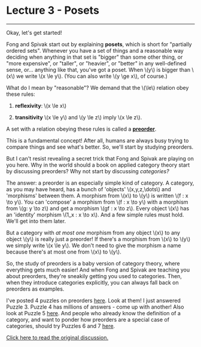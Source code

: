 # Lecture 3 - Posets
---------

Okay, let's get started!

Fong and Spivak start out by explaining **posets**, which is short for
"partially ordered sets".  Whenever you have a set of things and a
reasonable way deciding when anything in that set is "bigger" than
some other thing, or "more expensive", or "taller", or "heavier", or
"better" in any well-defined sense, or... anything like that, you've
got a poset.  When \\(y\\) is bigger than \\(x\\) we write \\(x \le
y\\).  (You can also write \\(y \ge x\\), of course.)

What do I mean by "reasonable"?  We demand that the \\(\le\\) relation
obey these rules:

1.  **reflexivity**: \\(x \le x\\)

2.  **transitivity** \\(x \le y\\) and \\(y \le z\\) imply \\(x \le
    z\\).

A set with a relation obeying these rules is called a
**[preorder](https://en.wikipedia.org/wiki/Preorder)**.

This is a fundamental concept!  After all, humans are always busy
trying to compare things and see what's better.  So, we'll start by
studying preorders.

But I can't resist revealing a secret trick that Fong and Spivak are
playing on you here.  Why in the world should a book on applied
category theory start by discussing preorders?  Why not start by
discussing _categories?_

The answer: a preorder is an especially simple kind of category.  A
category, as you may have heard, has a bunch of 'objects'
\\(x,y,z,\dots\\) and 'morphisms' between them.  A morphism from
\\(x\\) to \\(y\\) is written \\(f : x \to y\\).  You can 'compose' a
morphism from \\(f : x \to y\\) with a morphism from \\(g: y \to z\\)
and get a morphism \\(gf : x \to z\\).  Every object \\(x\\) has an
'identity' morphism \\(1_x : x \to x\\).  And a few simple rules must
hold.  We'll get into them later.

But a category with _at most one_ morphism from any object \\(x\\) to
any object \\(y\\) is really just a preorder!  If there's a morphism
from \\(x\\) to \\(y\\) we simply write \\(x \le y\\).  We don't need
to give the morphism a name because there's at most one from \\(x\\)
to \\(y\\).

So, the study of preorders is a baby version of category theory, where
everything gets much easier!  And when Fong and Spivak are teaching
you about preorders, they're sneakily getting you used to categories.
Then, when they introduce categories explicitly, you can always fall
back on preorders as examples.

I've posted 4 puzzles on preorders
[here](https://forum.azimuthproject.org/discussion/comment/15878/#Comment_15878).
Look at them!  I just answered Puzzle 3.  Puzzle 4 has millions of
answers - come up with another!  Also look at Puzzle 5
[here](https://forum.azimuthproject.org/discussion/comment/15954/#Comment_15954).
And people who already know the definition of a category, and want to
ponder how preorders are a special case of categories, should try
Puzzles 6 and 7
[here](https://forum.azimuthproject.org/discussion/comment/16077/#Comment_16077).

[Click here to read the original
discussion.](https://forum.azimuthproject.org/discussion/1812/lecture-3-chapter-1-posets/p1)
